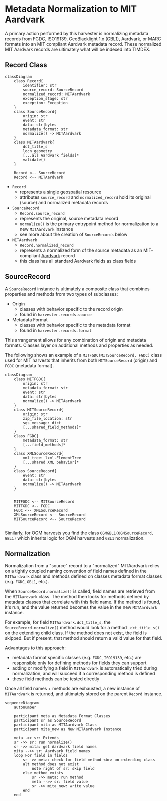 # Metadata Normalization to MIT Aardvark

A primary action performed by this harvester is normalizing metadata records from FGDC, ISO19139, GeoBlacklight 1.x (GBL1), Aardvark,  or MARC formats into an MIT compliant Aardvark metadata record.  These normalized MIT Aardvark records are ultimately what will be indexed into TIMDEX.

## Record Class

```mermaid
classDiagram
    class Record{
        identifier: str
        source_record: SourceRecord
        normalized_record: MITAardvark
        exception_stage: str
        exception: Exception
    }
    class SourceRecord{
        origin: str
        event: str
        data: str|bytes
        metadata_format: str
        normalize() -> MITAardvark
    }
    class MITAardvark{
        dct_title_s
        locn_geometry
        [...all Aardvark fields]*
        validate()
    }
    
    Record <-- SourceRecord
    Record <-- MITAardvark    
```

- `Record`
  - represents a single geospatial resource
  - attributes `source_record` and `normalized_record` hold its original (source) and normalized metadata records
- `SourceRecord`
  - `Record.source_record`
  - represents the original, source metadata record
  - `normalize()` is the primary entrypoint method for normalization to a new `MITAardvark` instance
  - see more about the creation of `SourceRecords` below
- `MITAardvark`
  - `Record.normalized_record` 
  - represents a normalized form of the source metadata as an MIT-compliant [Aardvark](https://opengeometadata.org/ogm-aardvark/) record
  - this class has all standard Aardvark fields as class fields

## SourceRecord

A `SourceRecord` instance is ultimately a composite class that combines properties and methods from two types of subclasses:
  * Origin
    * classes with behavior specific to the record origin
    * found in `harvester.records.source`
  * Metadata Format
    * classes with behavior specific to the metadata format
    * found in `harvester.records.format`

This arrangement allows for any combination of origin and metadata formats.  Classes layer on additional methods and properties as needed.  

The following shows an example of a `MITFGDC(MITSourceRecord, FGDC)` class used for MIT harvests that inherits from both `MITSourceRecord` (origin) and `FGDC` (metadata format).

```mermaid
classDiagram
    class MITFGDC{
        origin: str
        metadata_format: str
        event: str
        data: str|bytes
        normalize() -> MITAardvark
    }
    class MITSourceRecord{
        origin: str
        zip_file_location: str
        sqs_message: dict
        [...shared_field_methods]*
    }
    class FGDC{
        metadata_format: str
        [...field_methods]*
    }
    class XMLSourceRecord{
        xml_tree: lxml.ElementTree
        [...shared XML behavior]*
    }    
    class SourceRecord{
        event: str
        data: str|bytes
        normalize() -> MITAardvark
    }
    
    
    MITFGDC <-- MITSourceRecord
    MITFGDC <-- FGDC
    FGDC <-- XMLSourceRecord
    XMLSourceRecord <-- SourceRecord
    MITSourceRecord <-- SourceRecord
    
```

Similarly, for OGM harvests you find the class `OGMGBL1(OGMSourceRecord, GBL1)` which inherits logic for OGM harvests and `GBL1` normalization.

## Normalization

Normalization from a "source" record to a "normalized" MITAardvark relies on a tightly coupled naming convention of field names defined in the `MITAardvark` class and methods defined on classes metadata format classes (e.g. `FGDC`, `GBL1`, etc.).

When `SourceRecord.normalize()` is called, field names are retrieved from the `MITAardvark` class.  The method then looks for methods defined by metadata classes that correlate with this field name.  If the method is found, it's run, and the value returned becomes the value in the new `MITAardvark` instance.  

For example, for field `MITAardvark.dct_title_s`, the `SourceRecord.normalize()` method would look for a method `_dct_title_s()` on the extending child class.  If the method does not exist, the field is skipped.  But if present, that method should return a valid value for that field.

Advantages to this approach:
- metadata format specific classes (e.g. `FGDC`, `ISO19139`, etc.) are responsible only for defining methods for fields they can support
- adding or modifying a field in `MITAardvark` is automatically tried during normalization, and will succeed if a corresponding method is defined
- these field methods can be tested directly

Once all field names + methods are exhausted, a new instance of `MITAardvark` is returned, and ultimately stored on the parent `Record` instance.

```mermaid
sequenceDiagram
    autonumber
    
    participant meta as Metadata Format Classes
    participant sr as SourceRecord
    participant mita as MITAardvark Class
    participant mita_new as New MITAardvark Instance
    
    meta ->> sr: Extends
    sr ->> sr: run normalize()
    sr ->> mita: get Aardvark field names
    mita -->> sr: Aardvark field names
    loop For field in fields
        sr ->> meta: check for field method <br> on extending class
        alt method does not exist
            note right of sr: skip field
        else method exists
            sr ->> meta: run method
            meta -->> sr: field value
            sr ->> mita_new: write value
        end
    end
```